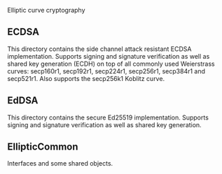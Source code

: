 ﻿Elliptic curve cryptography

## ECDSA

This directory contains the side channel attack resistant ECDSA implementation. Supports signing and signature verification as well as shared key generation (ECDH) on top of all commonly used Weierstrass curves: secp160r1, secp192r1, secp224r1, secp256r1, secp384r1 and secp521r1. Also supports the secp256k1 Koblitz curve.

## EdDSA

This directory contains the secure Ed25519 implementation. Supports signing and signature verification as well as shared key generation.

## EllipticCommon

Interfaces and some shared objects.
